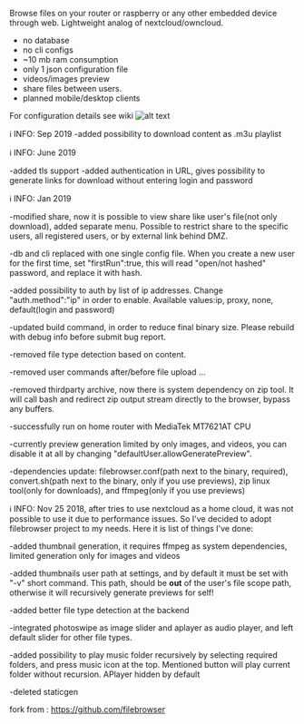 Browse files on your router or raspberry or any other embedded device through web. Lightweight analog of nextcloud/owncloud. 
- no database
- no cli configs
- ~10 mb ram consumption
- only 1 json configuration file
- videos/images preview 
- share files between users. 
- planned mobile/desktop clients

For configuration details see wiki
![alt text](https://lh5.googleusercontent.com/MMH_UOn6EDAkT5CVjxChms1VOgdqlacuGUUogAnrsPwUafnX1TA5d4EmXPblTNFLCOQuO1fFEfGtpgP96pR1=w1920-h976-rw)

ℹ INFO: Sep 2019
-added possibility to download content as .m3u playlist

ℹ INFO: June 2019

-added tls support 
-added authentication in URL, gives possibility to generate links for download without entering login and password


ℹ INFO:  Jan 2019

-modified share, now it is possible to view share like user's file(not only download), added separate menu. Possible to restrict share to the specific users, all registered users, or by external link behind DMZ.

-db and cli replaced with one single config file. When you create a new user for the first time, set "firstRun":true, this will read "open/not hashed" password, and replace it with hash.

-added possibility to auth by list of ip addresses. Change "auth.method":"ip" in order to enable. Available values:ip, proxy, none, default(login and password)

-updated build command, in order to reduce final binary size. Please rebuild with debug info before submit bug report.

-removed file type detection based on content.

-removed user commands after/before file upload ...

-removed thirdparty archive, now there is system dependency on zip tool. It will call bash and redirect zip output stream directly to the browser, bypass any buffers.

-successfully run on home router with MediaTek MT7621AT CPU

-currently preview generation limited by only images, and videos, you can disable it at all by changing "defaultUser.allowGeneratePreview".

-dependencies update: filebrowser.conf(path next to the binary, required), convert.sh(path next to the binary, only if you use previews), zip linux tool(only for downloads), and ffmpeg(only if you use previews)


ℹ INFO: Nov 25 2018,  after tries to use nextcloud as a home cloud, it was not possible to use it due to performance issues. So I've decided to adopt filebrowser project to my needs. Here it is list of things I've done:

-added thumbnail generation, it requires ffmpeg as system dependencies, limited generation only for images and videos

-added thumbnails user path at settings, and by default it must be set with "-v" short command. This path, should be <b>out</b> of the user's file scope path, otherwise it will recursively generate previews for self!

-added better file type detection at the backend

-integrated photoswipe as image slider and aplayer as audio player, and left default slider for other file types.

-added possibility to play music folder recursively by selecting required folders, and press music icon at the top. Mentioned button will play current folder without recursion. APlayer hidden by default

-deleted staticgen




fork from : https://github.com/filebrowser
